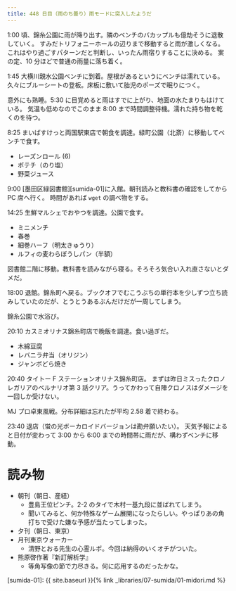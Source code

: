 ```yaml
---
title: 448 日目（雨のち曇り）雨モードに突入したようだ
---
```


1:00 頃、錦糸公園に雨が降り出す。隣のベンチのバカップルも億劫そうに退散していく。
すみだトリフォニーホールの辺りまで移動すると雨が激しくなる。これはやり過ごすパターンだと判断し、いったん雨宿りすることに決める。
案の定、10 分ほどで普通の雨量に落ち着く。

1:45 大横川親水公園ベンチに到着。屋根があるというにベンチは濡れている。
久々にブルーシートの登板。床板に敷いて胎児のポーズで眠りにつく。

意外にも熟睡。5:30 に目覚めると雨はすでに上がり、地面の水たまりもはけている。
気温も低めなのでこのまま 8:00 まで時間調整待機。濡れた持ち物を乾くのを待つ。

8:25 まいばすけっと両国駅東店で朝食を調達。緑町公園（北斎）に移動してベンチで食す。
* レーズンロール (6)
* ポテチ（のり塩）
* 野菜ジュース

9:00 [墨田区緑図書館][sumida-01]に入館。朝刊読みと教科書の確認をしてから PC 席へ行く。
時間があれば `wget` の調べ物をする。

14:25 生鮮マルシェでおやつを調達。公園で食す。
* ミニメンチ
* 春巻
* 細巻ハーフ（明太きゅうり）
* ルフィの麦わらぼうしパン（半額）

図書館二階に移動。教科書を読みながら寝る。そろそろ気合い入れ直さないとダメだ。

18:00 退館。錦糸町へ戻る。ブックオフでむこうぶちの単行本を少しずつ立ち読みしていたのだが、とうとうあるぶんだけだが一周してしまう。

錦糸公園で水浴び。

20:10 カスミオリナス錦糸町店で晩飯を調達。食い過ぎだ。
* 木綿豆腐
* レバニラ弁当（オリジン）
* ジャンボどら焼き

20:40 タイトー F ステーションオリナス錦糸町店。
まずは昨日ミスったクロノレガリアのベルナリオ第 3 話クリア。うってかわって自陣クロノスはダメージを一回しか受けない。

MJ プロ卓東風戦。分布詳細は忘れたが平均 2.58 着で終わる。

23:40 退店（蛍の光ボーカロイドバージョンは勘弁願いたい）。
天気予報によると日付が変わって 3:00 から 6:00 までの時間帯に雨だが、構わずベンチに移動。

# 読み物

* 朝刊（朝日、産経）
  * 豊島王位ピンチ。2-2 のタイで木村一基九段に並ばれてしまう。
  * 聞いてみると、何か特殊なゲーム展開になったらしい。やっぱりあの角打ちで受けた嫌な予感が当たってしまった。
* 夕刊（朝日、東京）
* 月刊東京ウォーカー
  * 清野とおる先生の心霊ルポ。今回は納得のいくオチがついた。
* 熊原啓作著『新訂解析学』
  * 等角写像の節で力尽きる。何に応用するのだったかな。

[sumida-01]: {{ site.baseurl }}{% link _libraries/07-sumida/01-midori.md %}
